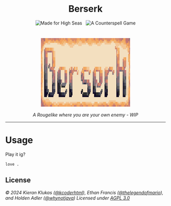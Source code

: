 <h1 align="center">Berserk</h1>

<p align="center">
  <img hspace="4" src="https://img.shields.io/badge/made%20for%20high%20seas-FEC2FB?style=for-the-badge&logo=hackclub&logoColor=1C4188" alt="Made for High Seas">
  <img hspace="4" src="https://img.shields.io/badge/a%20counterspell%20game-FEC2FB%3F?style=for-the-badge&logo=undertale&logoColor=ffffff&color=FF4186" alt="A Counterspell Game">
</p>

#

<p align="center">
  <img width="280" height="215" src="https://raw.githubusercontent.com/thelegendofmario/counterspell-berserk/refs/heads/main/.github/images/title.png">
</p>

<p align="center">
  <i>A Rougelike where you are your own enemy - WIP</i>
</p>

---

# Usage

Play it ig?

```bash
love .
```

## License

_© 2024 Kieran Klukas ([@kcoderhtml](https://github.com/kcoderhtml/)), Ethan Francis ([@thelegendofmario](https://github.com/thelegendofmario)), and Holden Adler ([@whynotjava](https://github.com/whynotjava))_
_Licensed under [AGPL 3.0](LICENSE.md)_  